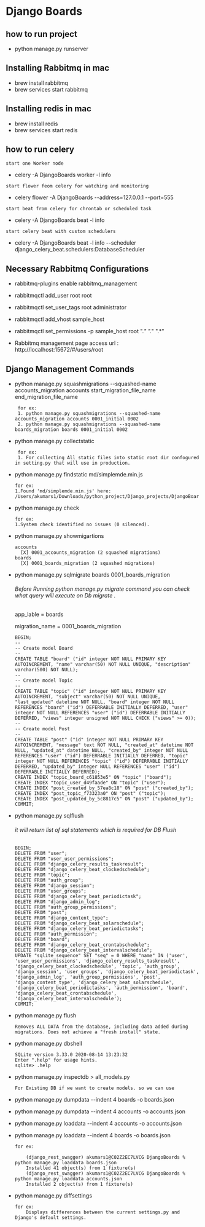 # Django Boards

## how to run project
* python manage.py runserver

## Installing Rabbitmq in mac
* brew install rabbitmq
* brew services start rabbitmq

## Installing redis in mac
* brew install redis
* brew services start redis

## how to run celery
`start one Worker node`
* celery -A DjangoBoards  worker -l info

`start flower feom celery for watching and monitoring`
* celery flower -A DjangoBoards --address=127.0.0.1 --port=555


`start beat from celery for chrontab or scheduled task`
* celery -A DjangoBoards  beat -l info

`start celery beat with custom schedulers`
* celery -A DjangoBoards  beat -l info --scheduler django_celery_beat.schedulers:DatabaseScheduler


## Necessary Rabbitmq Configurations

* rabbitmq-plugins enable rabbitmq_management

* rabbitmqctl add_user root root

* rabbitmqctl set_user_tags root administrator

* rabbitmqctl add_vhost sample_host

* rabbitmqctl set_permissions -p sample_host root ".*" ".*" ".*"

* Rabbitmq management page access url : http://localhost:15672/#/users/root


## Django Management Commands

*  python manage.py squashmigrations --squashed-name accounts_migration accounts start_migration_file_name end_migration_file_name

        for ex:  
        1. python manage.py squashmigrations --squashed-name accounts_migration accounts 0001_initial 0002
        2. python manage.py squashmigrations --squashed-name boards_migration boards 0001_initial 0002 
        
*  python manage.py collectstatic
        
        for ex:
        1. For collecting All static files into static root dir confogured in setting.py that will use in production.
        
*   python manage.py findstatic md/simplemde.min.js
         
        for ex:
        1.Found 'md/simplemde.min.js' here:   /Users/akumars1/Downloads/python_project/Django_projects/DjangoBoards/static/md/simplemde.min.js

*   python manage.py check

        for ex:
        1.System check identified no issues (0 silenced).
        

*   python manage.py showmigartions

        accounts
          [X] 0001_accounts_migration (2 squashed migrations)
        boards
          [X] 0001_boards_migration (2 squashed migrations)
          
*   python manage.py sqlmigrate boards 0001_boards_migration

       ###### Before Running python manage.py migrate command you can check what query will execute on Db migrate .

       app_lable = boards
       
       migration_name  =  0001_boards_migration

        BEGIN;
        --
        -- Create model Board
        --
        CREATE TABLE "board" ("id" integer NOT NULL PRIMARY KEY AUTOINCREMENT, "name" varchar(50) NOT NULL UNIQUE, "description" varchar(500) NOT NULL);
        --
        -- Create model Topic
        --
        CREATE TABLE "topic" ("id" integer NOT NULL PRIMARY KEY AUTOINCREMENT, "subject" varchar(50) NOT NULL UNIQUE, "last_updated" datetime NOT NULL, "board" integer NOT NULL REFERENCES "board" ("id") DEFERRABLE INITIALLY DEFERRED, "user" integer NOT NULL REFERENCES "user" ("id") DEFERRABLE INITIALLY DEFERRED, "views" integer unsigned NOT NULL CHECK ("views" >= 0));
        --
        -- Create model Post
        --
        CREATE TABLE "post" ("id" integer NOT NULL PRIMARY KEY AUTOINCREMENT, "message" text NOT NULL, "created_at" datetime NOT NULL, "updated_at" datetime NULL, "created_by" integer NOT NULL REFERENCES "user" ("id") DEFERRABLE INITIALLY DEFERRED, "topic" integer NOT NULL REFERENCES "topic" ("id") DEFERRABLE INITIALLY DEFERRED, "updated_by" integer NULL REFERENCES "user" ("id") DEFERRABLE INITIALLY DEFERRED);
        CREATE INDEX "topic_board_c61853e5" ON "topic" ("board");
        CREATE INDEX "topic_user_d49faade" ON "topic" ("user");
        CREATE INDEX "post_created_by_57ea8c18" ON "post" ("created_by");
        CREATE INDEX "post_topic_f73323a0" ON "post" ("topic");
        CREATE INDEX "post_updated_by_5c8817c5" ON "post" ("updated_by");
        COMMIT;

*   python manage.py sqlflush
        
       ###### it will return list of sql statements which is required for DB Flush
 
 
        BEGIN;
        DELETE FROM "user";
        DELETE FROM "user_user_permissions";
        DELETE FROM "django_celery_results_taskresult";
        DELETE FROM "django_celery_beat_clockedschedule";
        DELETE FROM "topic";
        DELETE FROM "auth_group";
        DELETE FROM "django_session";
        DELETE FROM "user_groups";
        DELETE FROM "django_celery_beat_periodictask";
        DELETE FROM "django_admin_log";
        DELETE FROM "auth_group_permissions";
        DELETE FROM "post";
        DELETE FROM "django_content_type";
        DELETE FROM "django_celery_beat_solarschedule";
        DELETE FROM "django_celery_beat_periodictasks";
        DELETE FROM "auth_permission";
        DELETE FROM "board";
        DELETE FROM "django_celery_beat_crontabschedule";
        DELETE FROM "django_celery_beat_intervalschedule";
        UPDATE "sqlite_sequence" SET "seq" = 0 WHERE "name" IN ('user', 'user_user_permissions', 'django_celery_results_taskresult', 'django_celery_beat_clockedschedule', 'topic', 'auth_group', 'django_session', 'user_groups', 'django_celery_beat_periodictask', 'django_admin_log', 'auth_group_permissions', 'post', 'django_content_type', 'django_celery_beat_solarschedule', 'django_celery_beat_periodictasks', 'auth_permission', 'board', 'django_celery_beat_crontabschedule', 'django_celery_beat_intervalschedule');
        COMMIT;

*   python manage.py flush

        Removes ALL DATA from the database, including data added during migrations. Does not achieve a "fresh install" state.

*   python manage.py dbshell 
        
        SQLite version 3.33.0 2020-08-14 13:23:32
        Enter ".help" for usage hints.
        sqlite> .help
        
*   python manage.py inspectdb > all_models.py

        For Existing DB if we want to create models. so we can use 
        
        
*   python manage.py dumpdata --indent 4 boards -o boards.json
*   python manage.py dumpdata --indent 4 accounts -o  accounts.json

*   python manage.py loaddata --indent 4 accounts -o  accounts.json
*   python manage.py loaddata --indent 4 boards -o boards.json

        for ex:
        
            (django_rest_swagger) akumars1@C02Z2EC7LVCG DjangoBoards % python manage.py loaddata boards.json
            Installed 41 object(s) from 1 fixture(s)
            (django_rest_swagger) akumars1@C02Z2EC7LVCG DjangoBoards % python manage.py loaddata accounts.json
            Installed 2 object(s) from 1 fixture(s)


*   python manage.py  diffsettings

        for ex:
            Displays differences between the current settings.py and Django's default settings.
